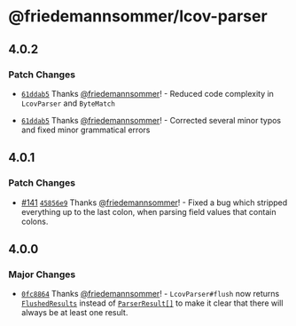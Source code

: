 # @friedemannsommer/lcov-parser

## 4.0.2

### Patch Changes

- [`61ddab5`](https://github.com/friedemannsommer/lcov-parser/commit/61ddab50465f2b72a4a916298ea9e476e613a44f) Thanks [@friedemannsommer](https://github.com/friedemannsommer)! - Reduced code complexity in `LcovParser` and `ByteMatch`

- [`61ddab5`](https://github.com/friedemannsommer/lcov-parser/commit/61ddab50465f2b72a4a916298ea9e476e613a44f) Thanks [@friedemannsommer](https://github.com/friedemannsommer)! - Corrected several minor typos and fixed minor grammatical errors

## 4.0.1

### Patch Changes

- [#141](https://github.com/friedemannsommer/lcov-parser/pull/141) [`45856e9`](https://github.com/friedemannsommer/lcov-parser/commit/45856e969d5abdb4aa8ce5c54a49587b9ecbc13a) Thanks [@friedemannsommer](https://github.com/friedemannsommer)! - Fixed a bug which stripped everything up to the last colon, when parsing field values that contain colons.

## 4.0.0

### Major Changes

- [`0fc8864`](https://github.com/friedemannsommer/lcov-parser/commit/0fc8864db3398ccfb06214e794f86a3543f9ce4b) Thanks [@friedemannsommer](https://github.com/friedemannsommer)! - `LcovParser#flush` now returns [`FlushedResults`](https://friedemannsommer.github.io/lcov-parser/development/types/parser.FlushedResults.html) instead of [`ParserResult[]`](https://friedemannsommer.github.io/lcov-parser/development/interfaces/parser.ParseResult.html) to make it clear that there will always be at least one result.

